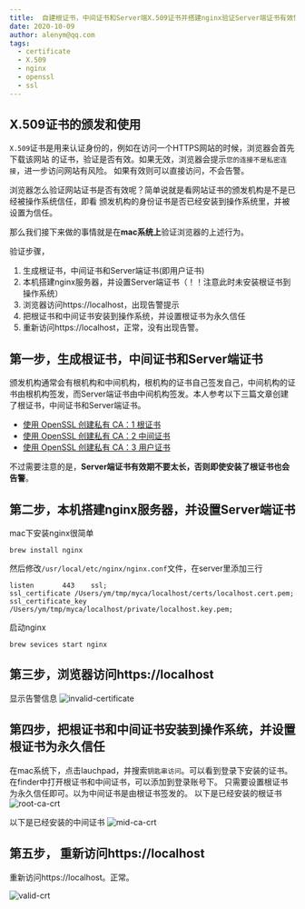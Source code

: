 ```yaml
---
title:  自建根证书，中间证书和Server端X.509证书并搭建nginx验证Server端证书有效性
date: 2020-10-09
author: alenym@qq.com
tags: 
  - certificate
  - X.509
  - nginx
  - openssl
  - ssl
---
```


## X.509证书的颁发和使用 ##

`X.509`证书是用来认证身份的，例如在访问一个HTTPS网站的时候，浏览器会首先下载该网站
的证书，验证是否有效。如果无效，浏览器会提示`您的连接不是私密连接`，进一步访问网站有风险。
如果有效则可以直接访问，不会告警。

浏览器怎么验证网站证书是否有效呢？简单说就是看网站证书的颁发机构是不是已经被操作系统信任，即看
颁发机构的身份证书是否已经安装到操作系统里，并被设置为信任。

那么我们接下来做的事情就是在**mac系统上**验证浏览器的上述行为。
<!-- more  -->

验证步骤，
1. 生成根证书，中间证书和Server端证书(即用户证书)
2. 本机搭建nginx服务器，并设置Server端证书（！！注意此时未安装根证书到操作系统）
3. 浏览器访问https://localhost，出现告警提示
4. 把根证书和中间证书安装到操作系统，并设置根证书为永久信任
5. 重新访问https://localhost，正常，没有出现告警。

##  第一步，生成根证书，中间证书和Server端证书 ## 

颁发机构通常会有根机构和中间机构，根机构的证书自己签发自己，中间机构的证书由根机构签发，而Server端证书由中间机构签发。本人参考以下三篇文章创建了根证书，中间证书和Server端证书。

- [使用 OpenSSL 创建私有 CA：1 根证书](https://www.cnblogs.com/sparkdev/p/10369313.html)
- [使用 OpenSSL 创建私有 CA：2 中间证书](https://www.cnblogs.com/sparkdev/p/10387520.html)
- [使用 OpenSSL 创建私有 CA：3 用户证书](https://www.cnblogs.com/sparkdev/p/10388395.html)

不过需要注意的是，**Server端证书有效期不要太长，否则即使安装了根证书也会告警**。

## 第二步，本机搭建nginx服务器，并设置Server端证书 ## 

mac下安装nginx很简单

```shell
brew install nginx
```
然后修改`/usr/local/etc/nginx/nginx.conf`文件，在server里添加三行

```
listen       443    ssl;
ssl_certificate /Users/ym/tmp/myca/localhost/certs/localhost.cert.pem;
ssl_certificate_key /Users/ym/tmp/myca/localhost/private/localhost.key.pem;
```

启动nginx
```
brew sevices start nginx 
```

## 第三步，浏览器访问https://localhost ## 

显示告警信息
![invalid-certificate](/images/ca-crt-invalid.png)

## 第四步，把根证书和中间证书安装到操作系统，并设置根证书为永久信任 ## 

在mac系统下，点击lauchpad，并搜索`钥匙串访问`。可以看到登录下安装的证书。
在finder中打开根证书和中间证书，可以添加到登录账号下。
只需要设置根证书为永久信任即可。以为中间证书是由根证书签发的。
以下是已经安装的根证书
![root-ca-crt](/images/root-ca.png)

以下是已经安装的中间证书
![mid-ca-crt](/images/mid-ca.png)

## 第五步， 重新访问https://localhost ##

重新访问https://localhost。正常。

![valid-crt](/images/valid-crt.png)

